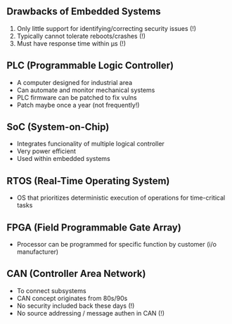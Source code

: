 ## Drawbacks of Embedded Systems

1. Only little support for identifying/correcting security issues (!)
2. Typically cannot tolerate reboots/crashes (!)
3. Must have response time within µs (!)


## PLC (Programmable Logic Controller) 

- A computer designed for industrial area
- Can automate and monitor mechanical systems
- PLC firmware can be patched to fix vulns
- Patch maybe once a year (not frequently!)

## SoC (System-on-Chip)

- Integrates funcionality of multiple logical controller
- Very power efficient
- Used within embedded systems

## RTOS (Real-Time Operating System)

- OS that prioritizes deterministic execution of operations for time-critical tasks

## FPGA (Field Programmable Gate Array)

- Processor can be programmed for specific function by customer (i/o manufacturer)

## CAN (Controller Area Network)

- To connect subsystems
- CAN concept originates from 80s/90s
- No security included back these days (!)
- No source addressing / message authen in CAN (!)
